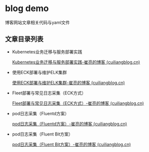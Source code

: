# blog demo

博客网站文章相关代码与yaml文件

## 文章目录列表

* Kubernetes业务迁移与服务部署实践

  [Kubernetes业务迁移与服务部署实践-崔亮的博客 (cuiliangblog.cn)](https://www.cuiliangblog.cn/detail/article/52)

* 使用ECK部署与维护ELK集群

  [使用ECK部署与维护ELK集群-崔亮的博客 (cuiliangblog.cn)](https://www.cuiliangblog.cn/detail/article/71)

* Fleet部署与常见日志采集（ECK方式）

  [Fleet部署与常见日志采集（ECK方式）-崔亮的博客 (cuiliangblog.cn)](https://www.cuiliangblog.cn/detail/article/72)
  
* pod日志采集（Fluentd方案）

  [pod日志采集（Fluentd方案）-崔亮的博客 (cuiliangblog.cn)](https://www.cuiliangblog.cn/detail/article/74)

* pod日志采集（Fluent Bit方案）

  [pod日志采集（Fluent Bit方案）-崔亮的博客 (cuiliangblog.cn)](https://www.cuiliangblog.cn/detail/article/75)